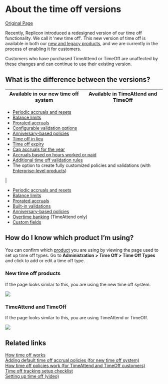 # About the time off versions

[Original Page](https://www.replicon.com/help/about-the-time-off-versions/)

Recently, Replicon introduced a redesigned version of our time off functionality. We call it 'new time off'. This new version of time off is available in both our [new and legacy products](/help/choosing-your-products/), and we are currently in the process of enabling it for customers.

Customers who have purchased TimeAttend or TimeOff are unaffected by these changes and can continue to use their existing version.

## What is the difference between the versions?

Available in our new time off system |  Available in TimeAttend and TimeOff  
---|---  
  
  * [Periodic accruals and resets](/help/adding-default-time-off-accrual-policies-for-new-time-off-system/)
  * [Balance limits](/help/adding-default-time-off-accrual-policies-for-new-time-off-system/)
  * [Prorated accruals](/help/how-time-off-accruals-are-prorated/)
  * [Configurable validation options](/help/setting-up-time-off-booking-validations/)
  * [Anniversary-based policies](/help/adding-default-time-off-accrual-policies-for-new-time-off-system/)
  * [Time off in lieu](/help/setting-up-time-off-in-lieu/)
  * [Time off expiry](/help/adding-default-time-off-accrual-policies-for-new-time-off-system/)
  * [Cap accruals for the year](/help/adding-default-time-off-accrual-policies-for-new-time-off-system/)
  * [Accruals based on hours worked or paid](/help/adding-default-time-off-accrual-policies-for-new-time-off-system/)
  * [Additional time off validation rules](/help/setting-up-time-off-booking-validations/)
  * The option to create fully customized policies and validations (with [Enterprise-level products](/help/choosing-your-products/))

| 

  * [Periodic accruals and resets](/help/how-time-off-policies-work-for-timeattend-and-timeoff-customers/)
  * [Balance limits](/help/how-time-off-policies-work-for-timeattend-and-timeoff-customers/)
  * [Prorated accruals](/help/how-time-off-accruals-are-prorated/)
  * [Built-in validations](/help/setting-up-time-off-booking-validations/#timeattend_validations/)
  * [Anniversary-based policies](/help/how-anniversary-based-time-off-policies-work/)
  * [Overtime banking](https://www.replicon.com/help/setting-up-legacy-replicon-timesheets/#setting-up-overtime-banking) (TimeAttend only)
  * [Custom fields](/help/creating-custom-fields/)

  
  
## How do I know which product I’m using?

You can confirm which [product](/help/choosing-your-products/) you are using by viewing the page used to set up time off types. Go to **Administration > Time Off > Time Off Types** and click to add or edit a time off type.

### New time off products

If the page looks similar to this, you are using the new time off system.

![](https://www.replicon.com/wp-content/uploads/2018/06/Time_off_in_Absence_Management.png)

### TimeAttend and TimeOff

If the page looks similar to this, you are using TimeAttend or TimeOff.

![](/wp-assets/uploads/2015/05/Old-time-off-2.png)

## Related links

[How time off works](https://www.replicon.com/help/how-time-off-works/)  
[Adding default time off accrual policies (for new time off system)](https://www.replicon.com/help/adding-default-time-off-accrual-policies-for-new-time-off-system/)  
[How time off policies work (for TimeAttend and TimeOff customers)](https://www.replicon.com/help/how-time-off-policies-work-for-timeattend-and-timeoff-customers/)  
[Time off tracking setup checklist](https://www.replicon.com/help/time-off-tracking-setup-checklist/)  
[Setting up time off (video)](https://www.replicon.com/help/setting-up-time-off-video/)
